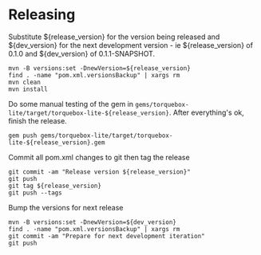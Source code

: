 # Releasing

Substitute ${release_version} for the version being released and
${dev_version} for the next development version - ie
${release_version} of 0.1.0 and ${dev_version} of 0.1.1-SNAPSHOT.

    mvn -B versions:set -DnewVersion=${release_version}
    find . -name "pom.xml.versionsBackup" | xargs rm
    mvn clean
    mvn install

Do some manual testing of the gem in
`gems/torquebox-lite/target/torquebox-lite-${release_version}`. After
everything's ok, finish the release.

    gem push gems/torquebox-lite/target/torquebox-lite-${release_version}.gem

Commit all pom.xml changes to git then tag the release

    git commit -am "Release version ${release_version}"
    git push
    git tag ${release_version}
    git push --tags

Bump the versions for next release

    mvn -B versions:set -DnewVersion=${dev_version}
    find . -name "pom.xml.versionsBackup" | xargs rm
    git commit -am "Prepare for next development iteration"
    git push
